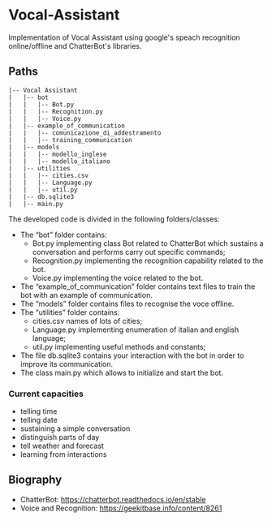 # Vocal-Assistant

Implementation of Vocal Assistant using google's speach recognition online/offline and ChatterBot's libraries.

## Paths

```
|-- Vocal Assistant
|   |-- bot
|   |   |-- Bot.py
|   |   |-- Recognition.py
|   |   |-- Voice.py
|   |-- example_of_communication
|   |   |-- comunicazione_di_addestramento
|   |   |-- training_communication
|   |-- models
|   |   |-- modello_inglese
|   |   |-- modello_italiano
|   |-- utilities
|   |   |-- cities.csv
|   |   |-- Language.py
|   |   |-- util.py
|   |-- db.sqlite3
|   |-- main.py
```

The developed code is divided in the following folders/classes:

- The “bot” folder contains:
    - Bot.py implementing class Bot related to ChatterBot which sustains a conversation and performs carry out specific
      commands;
    - Recognition.py implementing the recognition capability related to the bot.
    - Voice.py implementing the voice related to the bot.
- The “example_of_communication” folder contains text files to train the bot with an example of communication.
- The “models” folder contains files to recognise the voce offline.
- The “utilities” folder contains:
    - cities.csv names of lots of cities;
    - Language.py implementing enumeration of italian and english language;
    - util.py implementing useful methods and constants;
- The file db.sqlite3 contains your interaction with the bot in order to improve its communication.
- The class main.py which allows to initialize and start the bot.

### Current capacities

- telling time
- telling date
- sustaining a simple conversation
- distinguish parts of day
- tell weather and forecast
- learning from interactions

## Biography

- ChatterBot: https://chatterbot.readthedocs.io/en/stable
- Voice and Recognition: https://geekitbase.info/content/8261
